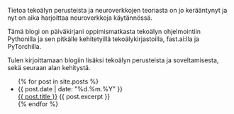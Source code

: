 Tietoa tekoälyn perusteista ja neuroverkkojen teoriasta on jo kerääntynyt ja nyt on aika harjoittaa neuroverkkoja käytännössä.

Tämä blogi on päiväkirjani oppimismatkasta tekoälyn ohjelmointiin Pythonilla ja sen pitkälle kehitetyillä tekoälykirjastoilla, fast.ai:lla ja PyTorchilla.

Tulen kirjoittamaan blogiin lisäksi tekoälyn perusteista ja soveltamisesta, sekä seuraan alan kehitystä.

<ul>
  {% for post in site.posts %}
    <li>
      {{ post.date | date: "%d.%m.%Y" }}<br>
      <a href="{{ site.baseurl }}{{ post.url }}">{{ post.title }}</a>
      {{ post.excerpt }}
    </li>
  {% endfor %}
</ul>
